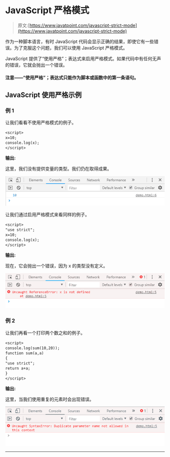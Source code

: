 # JavaScript 严格模式

> 原文:[https://www.javatpoint.com/javascript-strict-mode](https://www.javatpoint.com/javascript-strict-mode)

作为一种脚本语言，有时 JavaScript 代码会显示正确的结果，即使它有一些错误。为了克服这个问题，我们可以使用 JavaScript 严格模式。

JavaScript 提供了“使用严格”；表达式来启用严格模式。如果代码中有任何无声的错误，它就会抛出一个错误。

#### 注意——“使用严格”；表达式只能作为脚本或函数中的第一条语句。

## JavaScript 使用严格示例

### 例 1

让我们看看不使用严格模式的例子。

```
<script>
x=10;
console.log(x);
</script>

```

**输出:**

这里，我们没有提供变量的类型。我们仍在取得成果。

![Javascript Strict Mode](img/76545c61f07e6a894539c8ec6b5a816f.png)

让我们通过启用严格模式来看同样的例子。

```
<script>
"use strict";
x=10;
console.log(x);
</script>

```

**输出:**

现在，它会抛出一个错误，因为 x 的类型没有定义。

![Javascript Strict Mode](img/f37f45ddaa3fb4e5f00391119b4dcf4c.png)

### 例 2

让我们再看一个打印两个数之和的例子。

```
<script>
console.log(sum(10,20));
function sum(a,a)
{
"use strict";
return a+a;
}
</script>

```

**输出:**

这里，当我们使用重复的元素时会出现错误。

![Javascript Strict Mode](img/ac8036a801a393c16668336ddfff0cbc.png)

* * *
